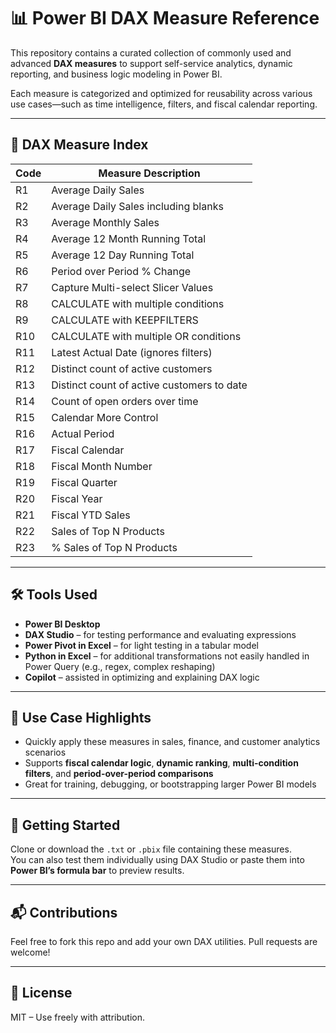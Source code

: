 # 📊 Power BI DAX Measure Reference

This repository contains a curated collection of commonly used and advanced **DAX measures** to support self-service analytics, dynamic reporting, and business logic modeling in Power BI.

Each measure is categorized and optimized for reusability across various use cases—such as time intelligence, filters, and fiscal calendar reporting.

---

## 📁 DAX Measure Index

| Code | Measure Description |
|------|----------------------|
| R1   | Average Daily Sales |
| R2   | Average Daily Sales including blanks |
| R3   | Average Monthly Sales |
| R4   | Average 12 Month Running Total |
| R5   | Average 12 Day Running Total |
| R6   | Period over Period % Change |
| R7   | Capture Multi-select Slicer Values |
| R8   | CALCULATE with multiple conditions |
| R9   | CALCULATE with KEEPFILTERS |
| R10  | CALCULATE with multiple OR conditions |
| R11  | Latest Actual Date (ignores filters) |
| R12  | Distinct count of active customers |
| R13  | Distinct count of active customers to date |
| R14  | Count of open orders over time |
| R15  | Calendar More Control |
| R16  | Actual Period |
| R17  | Fiscal Calendar |
| R18  | Fiscal Month Number |
| R19  | Fiscal Quarter |
| R20  | Fiscal Year |
| R21  | Fiscal YTD Sales |
| R22  | Sales of Top N Products |
| R23  | % Sales of Top N Products |

---

## 🛠 Tools Used

- **Power BI Desktop**
- **DAX Studio** – for testing performance and evaluating expressions
- **Power Pivot in Excel** – for light testing in a tabular model
- **Python in Excel** – for additional transformations not easily handled in Power Query (e.g., regex, complex reshaping)
- **Copilot** – assisted in optimizing and explaining DAX logic

---

## 📌 Use Case Highlights

- Quickly apply these measures in sales, finance, and customer analytics scenarios  
- Supports **fiscal calendar logic**, **dynamic ranking**, **multi-condition filters**, and **period-over-period comparisons**  
- Great for training, debugging, or bootstrapping larger Power BI models  

---

## 🚀 Getting Started

Clone or download the `.txt` or `.pbix` file containing these measures.  
You can also test them individually using DAX Studio or paste them into **Power BI’s formula bar** to preview results.

---

## 📬 Contributions

Feel free to fork this repo and add your own DAX utilities. Pull requests are welcome!

---

## 📄 License

MIT – Use freely with attribution.

